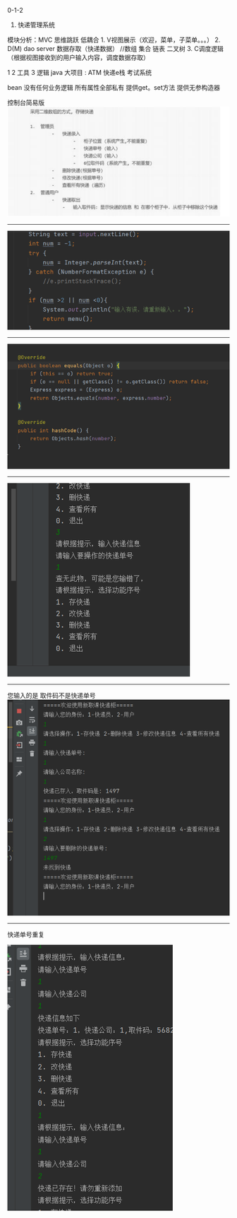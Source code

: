 0-1-2

1.  快递管理系统

模块分析：MVC 思维跳跃 低耦合
    1.  V视图展示（欢迎，菜单，子菜单。。。）
    2.  D(M) dao server 数据存取（快递数据）  //数组 集合 链表  二叉树
    3.  C调度逻辑（根据视图接收到的用户输入内容，调度数据存取）   


1 2 工具
3 逻辑
java 大项目 : ATM 快递e栈 考试系统

bean  没有任何业务逻辑 所有属性全部私有 提供get。set方法  提供无参构造器

控制台简易版
![img.png](img6.png)
****

![img_1.png](img_1.png)
***

![img_2.png](img_2.png)
******

![img_3.png](img_3.png)

****
您输入的是 取件码不是快递单号
![img_4.png](img_4.png)

*****
快递单号重复

![img_5.png](img_5.png)